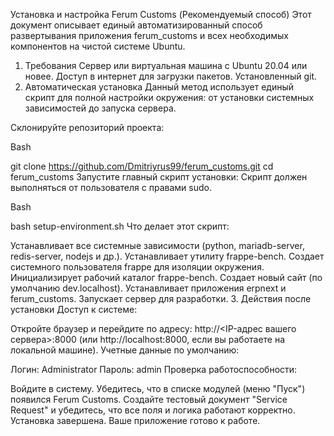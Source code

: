 Установка и настройка Ferum Customs (Рекомендуемый способ)
Этот документ описывает единый автоматизированный способ развертывания приложения ferum_customs и всех необходимых компонентов на чистой системе Ubuntu.

1. Требования
Сервер или виртуальная машина с Ubuntu 20.04 или новее.
Доступ в интернет для загрузки пакетов.
Установленный git.
2. Автоматическая установка
Данный метод использует единый скрипт для полной настройки окружения: от установки системных зависимостей до запуска сервера.

Склонируйте репозиторий проекта:

Bash

git clone https://github.com/Dmitriyrus99/ferum_customs.git
cd ferum_customs
Запустите главный скрипт установки:
Скрипт должен выполняться от пользователя с правами sudo.

Bash

bash setup-environment.sh
Что делает этот скрипт:

Устанавливает все системные зависимости (python, mariadb-server, redis-server, nodejs и др.).
Устанавливает утилиту frappe-bench.
Создает системного пользователя frappe для изоляции окружения.
Инициализирует рабочий каталог frappe-bench.
Создает новый сайт (по умолчанию dev.localhost).
Устанавливает приложения erpnext и ferum_customs.
Запускает сервер для разработки.
3. Действия после установки
Доступ к системе:

Откройте браузер и перейдите по адресу: http://<IP-адрес вашего сервера>:8000 (или http://localhost:8000, если вы работаете на локальной машине).
Учетные данные по умолчанию:

Логин: Administrator
Пароль: admin
Проверка работоспособности:

Войдите в систему.
Убедитесь, что в списке модулей (меню "Пуск") появился Ferum Customs.
Создайте тестовый документ "Service Request" и убедитесь, что все поля и логика работают корректно.
Установка завершена. Ваше приложение готово к работе.
